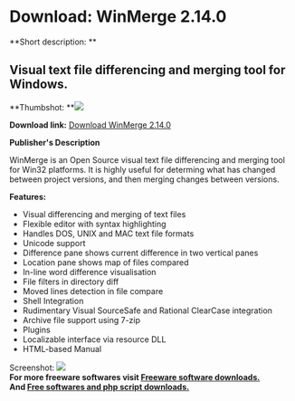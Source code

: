# Download: WinMerge 2.14.0

**Short description: **

## Visual text file differencing and merging tool for Windows.

  
**Thumbshot: **![](http://www.freewarefiles.com/screenshot/winmerge_md.jpg)   
  
**Download link:** [Download WinMerge 2.14.0](http://freesoftwares.boysofts.com/WinMerge_program_13717.html)  
  

**Publisher's Description**  
  

WinMerge is an Open Source visual text file differencing and merging tool for
Win32 platforms. It is highly useful for determing what has changed between
project versions, and then merging changes between versions.

**Features:**

  * Visual differencing and merging of text files 
  * Flexible editor with syntax highlighting 
  * Handles DOS, UNIX and MAC text file formats 
  * Unicode support 
  * Difference pane shows current difference in two vertical panes 
  * Location pane shows map of files compared 
  * In-line word difference visualisation 
  * File filters in directory diff 
  * Moved lines detection in file compare 
  * Shell Integration 
  * Rudimentary Visual SourceSafe and Rational ClearCase integration 
  * Archive file support using 7-zip 
  * Plugins 
  * Localizable interface via resource DLL 
  * HTML-based Manual 

  
  
Screenshot: ![](http://www.freewarefiles.com/screenshot/winmerge.jpg)  
**For more freeware softwares visit [Freeware software downloads.](http://freesoftwares.boysofts.com/)**   
**And [Free softwares and php script downloads.](http://www.boysofts.com/)**


